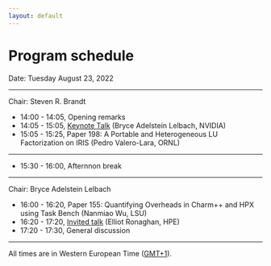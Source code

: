 ```yaml
---
layout: default
---
```


# Program schedule

Date: Tuesday August 23, 2022

---

Chair: Steven R. Brandt

* 14:00 - 14:05, Opening remarks
* 14:05 - 15:05, [Keynote Talk](https://amte2022.stellar-group.org/keynote) (Bryce Adelstein Lelbach, NVIDIA)
* 15:05 - 15:25, Paper 198: A Portable and Heterogeneous LU Factorization on IRIS (Pedro Valero-Lara, ORNL)

---

* 15:30 - 16:00, Afternnon break

---

Chair: Bryce Adelstein Lelbach

* 16:00 - 16:20, Paper 155: Quantifying Overheads in Charm++ and HPX using Task Bench (Nanmiao Wu, LSU)
* 16:20 - 17:20, [Invited talk](https://amte2022.stellar-group.org/invited-talk) (Elliot Ronaghan, HPE)
* 17:20 - 17:30, General discussion

---

All times are in Western European Time ([GMT+1](https://24timezones.com/Glasgow/time)).
